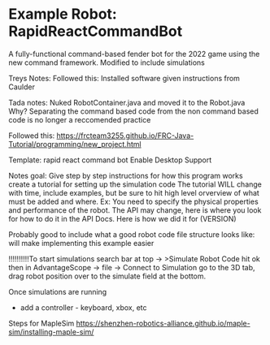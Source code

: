 #   Example Robot: RapidReactCommandBot

A fully-functional command-based fender bot for the 2022 game using the new command framework.
Modified to include simulations



Treys Notes:
Followed this:
Installed software given instructions from Caulder

Tada notes:
Nuked RobotContainer.java and moved it to the Robot.java
Why? Separating the command based code from the non command based code is no longer a reccomended practice


Followed this:
https://frcteam3255.github.io/FRC-Java-Tutorial/programming/new_project.html

Template: rapid react command bot
Enable Desktop Support


Notes goal:
Give step by step instructions for how this program works
create a tutorial for setting up the simulation code
The tutorial WILL change with time, include examples, but be sure to hit high level orverview of what must be added
and where.
Ex: You need to specify the physical properties and performance of the robot. The API may change, here is where you look for how to do it in the API Docs. Here is how we did it for (VERSION)


Probably good to include what a good robot code file structure looks like: will make implementing this example easier


!!!!!!!!!!To start simulations
search bar at top -> >Simulate Robot Code hit ok
then in AdvantageScope -> file -> Connect to Simulation
go to the 3D tab, drag robot position over to the simulate field at the bottom.


Once simulations are running
- add a controller
        - keyboard, xbox, etc



Steps for MapleSim
https://shenzhen-robotics-alliance.github.io/maple-sim/installing-maple-sim/
